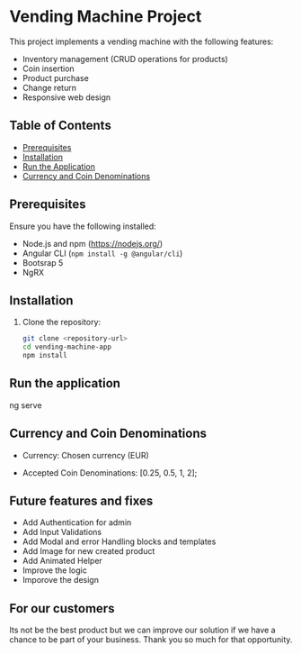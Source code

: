 # Vending Machine Project

This project implements a vending machine with the following features:

- Inventory management (CRUD operations for products)
- Coin insertion
- Product purchase
- Change return
- Responsive web design

## Table of Contents

- [Prerequisites](#prerequisites)
- [Installation](#installation)
- [Run the Application](#run-the-application)
- [Currency and Coin Denominations](#currency-and-coin-denominations)

## Prerequisites

Ensure you have the following installed:

- Node.js and npm (https://nodejs.org/)
- Angular CLI (`npm install -g @angular/cli`)
- Bootsrap 5
- NgRX

## Installation

1. Clone the repository:

   ```bash
   git clone <repository-url>
   cd vending-machine-app
   npm install

## Run the application

ng serve

## Currency and Coin Denominations

- Currency: Chosen currency (EUR)

- Accepted Coin Denominations: [0.25, 0.5, 1, 2];

## Future features and fixes 

- Add Authentication for admin
- Add Input Validations
- Add Modal and error Handling blocks and templates
- Add Image for new created product
- Add Animated Helper 
- Improve the logic
- Imporove the design  

## For our customers

Its not be the best product but we can improve our solution if we have a chance to  be part of your business. Thank you so much for that opportunity.




